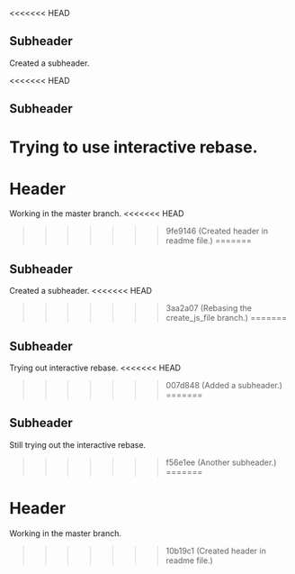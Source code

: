 <<<<<<< HEAD
## Subheader

Created a subheader.

<<<<<<< HEAD
## Subheader

Trying to use interactive rebase.
=======
# Header

Working in the master branch.
<<<<<<< HEAD
>>>>>>> 9fe9146 (Created header in readme file.)
=======

## Subheader

Created a subheader.
<<<<<<< HEAD
>>>>>>> 3aa2a07 (Rebasing the create_js_file branch.)
=======

## Subheader

Trying out interactive rebase.
<<<<<<< HEAD
>>>>>>> 007d848 (Added a subheader.)
=======

## Subheader

Still trying out the interactive rebase.
>>>>>>> f56e1ee (Another subheader.)
=======
# Header

Working in the master branch.
>>>>>>> 10b19c1 (Created header in readme file.)
